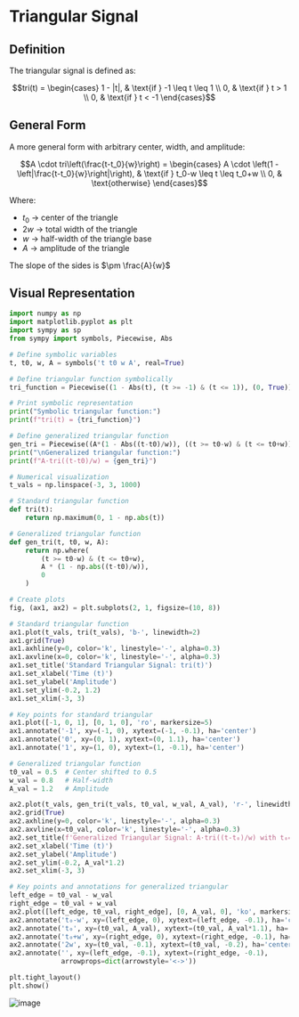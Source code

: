 # Triangular Signal

## Definition

The triangular signal is defined as:

$$tri(t) = \begin{cases}
1 - |t|, & \text{if } -1 \leq t \leq 1 \\
0, & \text{if } t > 1 \\
0, & \text{if } t < -1
\end{cases}$$

## General Form

A more general form with arbitrary center, width, and amplitude:

$$A \cdot tri\left(\frac{t-t_0}{w}\right) = \begin{cases}
A \cdot \left(1 - \left|\frac{t-t_0}{w}\right|\right), & \text{if } t_0-w \leq t \leq t_0+w \\
0, & \text{otherwise}
\end{cases}$$

Where:
- $t_0$ → center of the triangle
- $2w$ → total width of the triangle
- $w$ → half-width of the triangle base
- $A$ → amplitude of the triangle

The slope of the sides is $\pm \frac{A}{w}$

## Visual Representation

```python
import numpy as np
import matplotlib.pyplot as plt
import sympy as sp
from sympy import symbols, Piecewise, Abs

# Define symbolic variables
t, t0, w, A = symbols('t t0 w A', real=True)

# Define triangular function symbolically
tri_function = Piecewise((1 - Abs(t), (t >= -1) & (t <= 1)), (0, True))

# Print symbolic representation
print("Symbolic triangular function:")
print(f"tri(t) = {tri_function}")

# Define generalized triangular function
gen_tri = Piecewise((A*(1 - Abs((t-t0)/w)), ((t >= t0-w) & (t <= t0+w))), (0, True))
print("\nGeneralized triangular function:")
print(f"A·tri((t-t0)/w) = {gen_tri}")

# Numerical visualization
t_vals = np.linspace(-3, 3, 1000)

# Standard triangular function
def tri(t):
    return np.maximum(0, 1 - np.abs(t))

# Generalized triangular function
def gen_tri(t, t0, w, A):
    return np.where(
        (t >= t0-w) & (t <= t0+w),
        A * (1 - np.abs((t-t0)/w)),
        0
    )

# Create plots
fig, (ax1, ax2) = plt.subplots(2, 1, figsize=(10, 8))

# Standard triangular function
ax1.plot(t_vals, tri(t_vals), 'b-', linewidth=2)
ax1.grid(True)
ax1.axhline(y=0, color='k', linestyle='-', alpha=0.3)
ax1.axvline(x=0, color='k', linestyle='-', alpha=0.3)
ax1.set_title('Standard Triangular Signal: tri(t)')
ax1.set_xlabel('Time (t)')
ax1.set_ylabel('Amplitude')
ax1.set_ylim(-0.2, 1.2)
ax1.set_xlim(-3, 3)

# Key points for standard triangular
ax1.plot([-1, 0, 1], [0, 1, 0], 'ro', markersize=5)
ax1.annotate('-1', xy=(-1, 0), xytext=(-1, -0.1), ha='center')
ax1.annotate('0', xy=(0, 1), xytext=(0, 1.1), ha='center')
ax1.annotate('1', xy=(1, 0), xytext=(1, -0.1), ha='center')

# Generalized triangular function
t0_val = 0.5  # Center shifted to 0.5
w_val = 0.8   # Half-width
A_val = 1.2   # Amplitude

ax2.plot(t_vals, gen_tri(t_vals, t0_val, w_val, A_val), 'r-', linewidth=2)
ax2.grid(True)
ax2.axhline(y=0, color='k', linestyle='-', alpha=0.3)
ax2.axvline(x=t0_val, color='k', linestyle='-', alpha=0.3)
ax2.set_title(f'Generalized Triangular Signal: A·tri((t-t₀)/w) with t₀={t0_val}, w={w_val}, A={A_val}')
ax2.set_xlabel('Time (t)')
ax2.set_ylabel('Amplitude')
ax2.set_ylim(-0.2, A_val*1.2)
ax2.set_xlim(-3, 3)

# Key points and annotations for generalized triangular
left_edge = t0_val - w_val
right_edge = t0_val + w_val
ax2.plot([left_edge, t0_val, right_edge], [0, A_val, 0], 'ko', markersize=5)
ax2.annotate('t₀-w', xy=(left_edge, 0), xytext=(left_edge, -0.1), ha='center')
ax2.annotate('t₀', xy=(t0_val, A_val), xytext=(t0_val, A_val*1.1), ha='center')
ax2.annotate('t₀+w', xy=(right_edge, 0), xytext=(right_edge, -0.1), ha='center')
ax2.annotate('2w', xy=(t0_val, -0.1), xytext=(t0_val, -0.2), ha='center')
ax2.annotate('', xy=(left_edge, -0.1), xytext=(right_edge, -0.1),
             arrowprops=dict(arrowstyle='<->'))

plt.tight_layout()
plt.show()

```

![image](https://github.com/user-attachments/assets/6d729bc8-cd0f-4c29-91ce-3fc73fdd6516)
